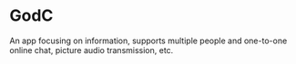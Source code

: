 # GodC
An app focusing on information, supports multiple people and one-to-one online chat, picture audio transmission, etc.
